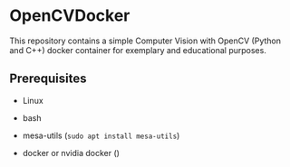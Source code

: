 # OpenCVDocker

This repository contains a simple Computer Vision with OpenCV (Python and C++) docker container for exemplary and educational purposes. 

## Prerequisites

* Linux

* bash

* mesa-utils (`sudo apt install mesa-utils`)

* docker or nvidia docker ()

